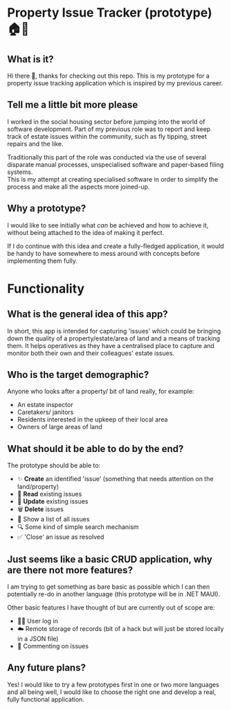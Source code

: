 # Property Issue Tracker (prototype) 🏠🌳
## What is it?
Hi there 👋, thanks for checking out this repo. This is my prototype for a property issue tracking application which is inspired by my previous career.  
  
## Tell me a little bit more please
I worked in the social housing sector before jumping into the world of software development. Part of my previous role was to report and keep track of estate issues within the community, such as fly tipping, street repairs and the like.  
  
Traditionally this part of the role was conducted via the use of several disparate manual processes, unspecialised software and paper-based filing systems.  
This is my attempt at creating specialised software in order to simplify the process and make all the aspects more joined-up.  
  
## Why a prototype?
I would like to see initially what _can_ be achieved and how to achieve it, without being attached to the idea of making it perfect.  
  
If I do continue with this idea and create a fully-fledged application, it would be handy to have somewhere to mess around with concepts before implementing them fully.  
  
# Functionality
## What is the general idea of this app?
In short, this app is intended for capturing 'issues' which could be bringing down the quality of a property/estate/area of land and a means of tracking them. It helps operatives as they have a centralised place to capture and monitor both their own and their colleagues' estate issues.  
  
## Who is the target demographic?
Anyone who looks after a property/ bit of land really, for example:
- An estate inspector
- Caretakers/ janitors
- Residents interested in the upkeep of their local area
- Owners of large areas of land
  
## What should it be able to do by the end?
The prototype should be able to:
- ✨ **Create** an identified 'issue' (something that needs attention on the land/property)
- 📖 **Read** existing issues
- 🔨 **Update** existing issues
- 🗑️ **Delete** issues
- 📜 Show a list of all issues
- 🔍 Some kind of simple search mechanism
- ✅ 'Close' an issue as resolved  
  
## Just seems like a basic CRUD application, why are there not more features?
I am trying to get something as bare basic as possible which I can then potentially re-do in another language (this prototype will be in .NET MAUI).  
  
Other basic features I have thought of but are currently out of scope are:
- 👷‍♀️ User log in
- ☁️ Remote storage of records (bit of a hack but will just be stored locally in a JSON file)
- 💬 Commenting on issues
  
## Any future plans?
Yes! I would like to try a few prototypes first in one or two more languages and all being well, I would like to choose the right one and develop a real, fully functional application.  
  